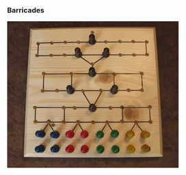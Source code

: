 ### Barricades


<img align="left" src="https://github.com/cadichris/jeu-barricades/blob/master/Barricades.png" />
